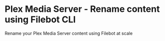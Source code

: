 # Plex Media Server - Rename content using Filebot CLI

Rename your Plex Media Server content using Filebot at scale
